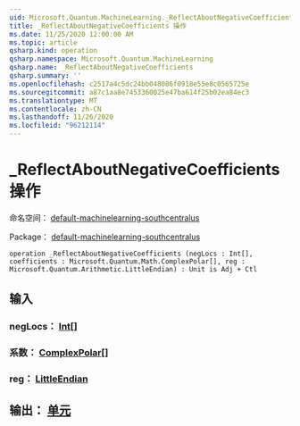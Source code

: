```yaml
---
uid: Microsoft.Quantum.MachineLearning._ReflectAboutNegativeCoefficients
title: _ReflectAboutNegativeCoefficients 操作
ms.date: 11/25/2020 12:00:00 AM
ms.topic: article
qsharp.kind: operation
qsharp.namespace: Microsoft.Quantum.MachineLearning
qsharp.name: _ReflectAboutNegativeCoefficients
qsharp.summary: ''
ms.openlocfilehash: c2517a4c5dc24bb048086f0918e55e8c0565725e
ms.sourcegitcommit: a87c1aa8e7453360025e47ba614f25b02ea84ec3
ms.translationtype: MT
ms.contentlocale: zh-CN
ms.lasthandoff: 11/26/2020
ms.locfileid: "96212114"
---
```

# <a name="_reflectaboutnegativecoefficients-operation"></a>_ReflectAboutNegativeCoefficients 操作

命名空间： [default-machinelearning-southcentralus](xref:Microsoft.Quantum.MachineLearning)

Package： [default-machinelearning-southcentralus](https://nuget.org/packages/Microsoft.Quantum.MachineLearning)




```qsharp
operation _ReflectAboutNegativeCoefficients (negLocs : Int[], coefficients : Microsoft.Quantum.Math.ComplexPolar[], reg : Microsoft.Quantum.Arithmetic.LittleEndian) : Unit is Adj + Ctl
```


## <a name="input"></a>输入

### <a name="neglocs--int"></a>negLocs： [Int](xref:microsoft.quantum.lang-ref.int)[]




### <a name="coefficients--complexpolar"></a>系数： [ComplexPolar](xref:Microsoft.Quantum.Math.ComplexPolar)[]




### <a name="reg--littleendian"></a>reg： [LittleEndian](xref:Microsoft.Quantum.Arithmetic.LittleEndian)





## <a name="output--unit"></a>输出： [单元](xref:microsoft.quantum.lang-ref.unit)

